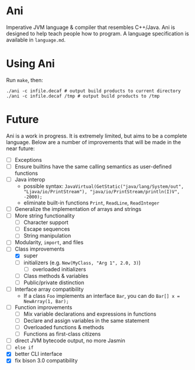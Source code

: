 Ani
==

Imperative JVM language & compiler that resembles C++/Java. Ani is designed
to help teach people how to program. A language specification is available in
`language.md`.

Using Ani
==

Run `make`, then:

    ./ani -c infile.decaf # output build products to current directory
    ./ani -c infile.decaf /tmp # output build products to /tmp

Future
==

Ani is a work in progress. It is extremely limited, but aims to be a complete
language. Below are a number of improvements that will be made in the near
future:

- [ ] Exceptions
- [ ] Ensure builtins have the same calling semantics as user-defined functions
- [ ] Java interop
  - possible syntax: `JavaVirtual(GetStatic("java/lang/System/out", "Ljava/io/PrintStream"), "java/io/PrintStream/println(I)V", -2000);`
  - eliminate built-in functions `Print`, `ReadLine`, `ReadInteger`
- [ ] Generalize the implementation of arrays and strings
- [ ] More string functionality
  - [ ] Character support
  - [ ] Escape sequences
  - [ ] String manipulation
- [ ] Modularity, `import`, and files
- [ ] Class improvements
  - [x] super
  - [ ] initializers (e.g. `New(MyClass, "Arg 1", 2.0, 3)`)
    - [ ] overloaded initializers
  - [ ] Class methods & variables
  - [ ] Public/private distinction
- [ ] Interface array compatibility
  - If a class `Foo` implements an interface `Bar`, you can do `Bar[] x = NewArray(1, Bar);`
- [ ] Function improvements
  - [ ] Mix variable declarations and expressions in functions
  - [ ] Declare and assign variables in the same statement
  - [ ] Overloaded functions & methods
  - [ ] Functions as first-class citizens
- [ ] direct JVM bytecode output, no more Jasmin
- [ ] `else if`
- [x] better CLI interface
- [x] fix bison 3.0 compatibility